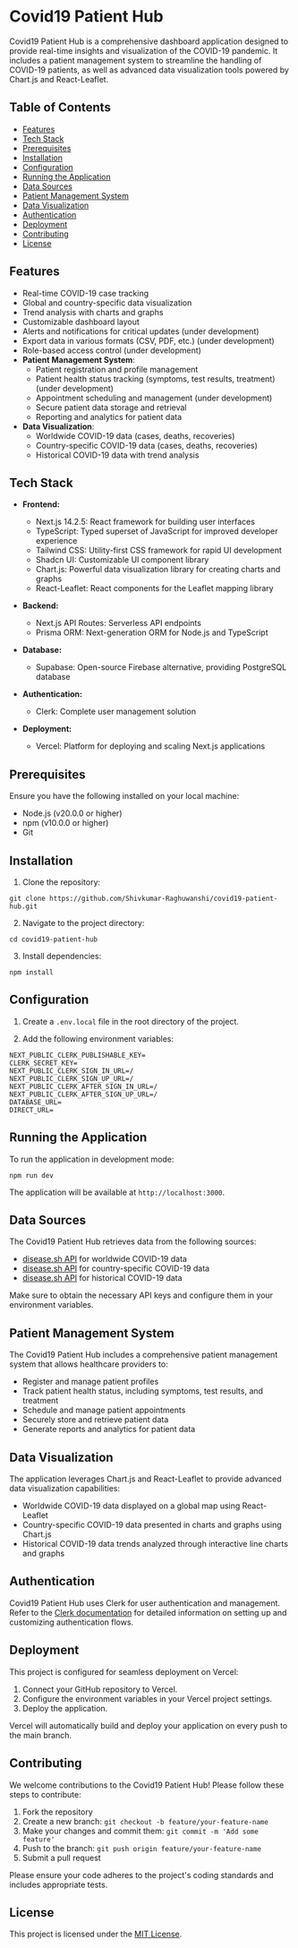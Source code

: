 # Covid19 Patient Hub

Covid19 Patient Hub is a comprehensive dashboard application designed to provide real-time insights and visualization of the COVID-19 pandemic. It includes a patient management system to streamline the handling of COVID-19 patients, as well as advanced data visualization tools powered by Chart.js and React-Leaflet.

## Table of Contents

- [Features](#features)
- [Tech Stack](#tech-stack)
- [Prerequisites](#prerequisites)
- [Installation](#installation)
- [Configuration](#configuration)
- [Running the Application](#running-the-application)
- [Data Sources](#data-sources)
- [Patient Management System](#patient-management-system)
- [Data Visualization](#data-visualization)
- [Authentication](#authentication)
- [Deployment](#deployment)
- [Contributing](#contributing)
- [License](#license)

## Features

- Real-time COVID-19 case tracking
- Global and country-specific data visualization
- Trend analysis with charts and graphs
- Customizable dashboard layout
- Alerts and notifications for critical updates (under development)
- Export data in various formats (CSV, PDF, etc.) (under development)
- Role-based access control (under development)
- **Patient Management System**:
  - Patient registration and profile management
  - Patient health status tracking (symptoms, test results, treatment) (under development)
  - Appointment scheduling and management (under development)
  - Secure patient data storage and retrieval 
  - Reporting and analytics for patient data
- **Data Visualization**:
  - Worldwide COVID-19 data (cases, deaths, recoveries)
  - Country-specific COVID-19 data (cases, deaths, recoveries)
  - Historical COVID-19 data with trend analysis

## Tech Stack

- **Frontend:**
  - Next.js 14.2.5: React framework for building user interfaces
  - TypeScript: Typed superset of JavaScript for improved developer experience
  - Tailwind CSS: Utility-first CSS framework for rapid UI development
  - Shadcn UI: Customizable UI component library
  - Chart.js: Powerful data visualization library for creating charts and graphs
  - React-Leaflet: React components for the Leaflet mapping library

- **Backend:**
  - Next.js API Routes: Serverless API endpoints
  - Prisma ORM: Next-generation ORM for Node.js and TypeScript

- **Database:**
  - Supabase: Open-source Firebase alternative, providing PostgreSQL database

- **Authentication:**
  - Clerk: Complete user management solution

- **Deployment:**
  - Vercel: Platform for deploying and scaling Next.js applications

## Prerequisites

Ensure you have the following installed on your local machine:

- Node.js (v20.0.0 or higher)
- npm (v10.0.0 or higher) 
- Git

## Installation

1. Clone the repository:
```
git clone https://github.com/Shivkumar-Raghuwanshi/covid19-patient-hub.git
```

2. Navigate to the project directory:
```
cd covid19-patient-hub
```

3. Install dependencies:
```
npm install
```

## Configuration

1. Create a `.env.local` file in the root directory of the project.

2. Add the following environment variables:

```
NEXT_PUBLIC_CLERK_PUBLISHABLE_KEY=
CLERK_SECRET_KEY=
NEXT_PUBLIC_CLERK_SIGN_IN_URL=/
NEXT_PUBLIC_CLERK_SIGN_UP_URL=/
NEXT_PUBLIC_CLERK_AFTER_SIGN_IN_URL=/
NEXT_PUBLIC_CLERK_AFTER_SIGN_UP_URL=/
DATABASE_URL=
DIRECT_URL=
```

## Running the Application

To run the application in development mode:

```
npm run dev
```

The application will be available at `http://localhost:3000`.

## Data Sources

The Covid19 Patient Hub retrieves data from the following sources:

- [disease.sh API](https://disease.sh/v3/covid-19/all) for worldwide COVID-19 data
- [disease.sh API](https://disease.sh/v3/covid-19/countries) for country-specific COVID-19 data
- [disease.sh API](https://disease.sh/v3/covid-19/historical/all?lastdays=all) for historical COVID-19 data

Make sure to obtain the necessary API keys and configure them in your environment variables.

## Patient Management System

The Covid19 Patient Hub includes a comprehensive patient management system that allows healthcare providers to:

- Register and manage patient profiles
- Track patient health status, including symptoms, test results, and treatment
- Schedule and manage patient appointments
- Securely store and retrieve patient data
- Generate reports and analytics for patient data

## Data Visualization

The application leverages Chart.js and React-Leaflet to provide advanced data visualization capabilities:

- Worldwide COVID-19 data displayed on a global map using React-Leaflet
- Country-specific COVID-19 data presented in charts and graphs using Chart.js
- Historical COVID-19 data trends analyzed through interactive line charts and graphs

## Authentication

Covid19 Patient Hub uses Clerk for user authentication and management. Refer to the [Clerk documentation](https://clerk.dev/docs) for detailed information on setting up and customizing authentication flows.

## Deployment

This project is configured for seamless deployment on Vercel:

1. Connect your GitHub repository to Vercel.
2. Configure the environment variables in your Vercel project settings.
3. Deploy the application.

Vercel will automatically build and deploy your application on every push to the main branch.

## Contributing

We welcome contributions to the Covid19 Patient Hub! Please follow these steps to contribute:

1. Fork the repository
2. Create a new branch: `git checkout -b feature/your-feature-name`
3. Make your changes and commit them: `git commit -m 'Add some feature'`
4. Push to the branch: `git push origin feature/your-feature-name`
5. Submit a pull request

Please ensure your code adheres to the project's coding standards and includes appropriate tests.

## License

This project is licensed under the [MIT License](LICENSE).